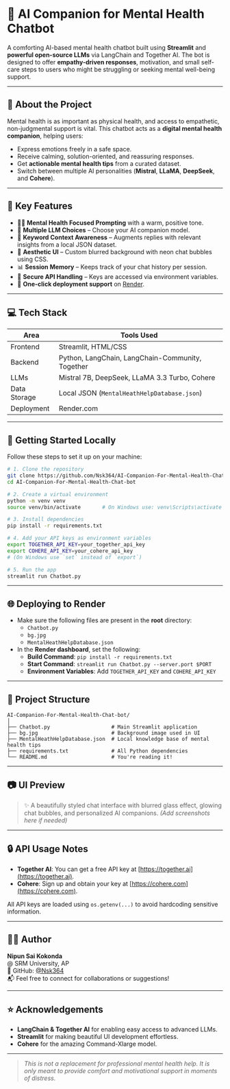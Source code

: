 # 🤗 AI Companion for Mental Health Chatbot

A comforting AI-based mental health chatbot built using **Streamlit** and **powerful open-source LLMs** via LangChain and Together AI. The bot is designed to offer **empathy-driven responses**, motivation, and small self-care steps to users who might be struggling or seeking mental well-being support.

---

## 🧠 About the Project

Mental health is as important as physical health, and access to empathetic, non-judgmental support is vital. This chatbot acts as a **digital mental health companion**, helping users:

- Express emotions freely in a safe space.
- Receive calming, solution-oriented, and reassuring responses.
- Get **actionable mental health tips** from a curated dataset.
- Switch between multiple AI personalities (**Mistral**, **LLaMA**, **DeepSeek**, and **Cohere**).

---

## 🌟 Key Features

- 🧘‍♀️ **Mental Health Focused Prompting** with a warm, positive tone.
- 🤖 **Multiple LLM Choices** – Choose your AI companion model.
- 🧠 **Keyword Context Awareness** – Augments replies with relevant insights from a local JSON dataset.
- 🌿 **Aesthetic UI** – Custom blurred background with neon chat bubbles using CSS.
- 📊 **Session Memory** – Keeps track of your chat history per session.
- 🔐 **Secure API Handling** – Keys are accessed via environment variables.
- 🚀 **One-click deployment support** on [Render](https://render.com/).

---

## 💻 Tech Stack

| Area          | Tools Used                                       |
|---------------|--------------------------------------------------|
| Frontend      | Streamlit, HTML/CSS                              |
| Backend       | Python, LangChain, LangChain-Community, Together |
| LLMs          | Mistral 7B, DeepSeek, LLaMA 3.3 Turbo, Cohere    |
| Data Storage  | Local JSON (`MentalHeathHelpDatabase.json`)      |
| Deployment    | Render.com                                       |

---

## 🚀 Getting Started Locally

Follow these steps to set it up on your machine:

```bash
# 1. Clone the repository
git clone https://github.com/Nsk364/AI-Companion-For-Mental-Health-Chat-bot.git
cd AI-Companion-For-Mental-Health-Chat-bot

# 2. Create a virtual environment
python -m venv venv
source venv/bin/activate       # On Windows use: venv\Scripts\activate

# 3. Install dependencies
pip install -r requirements.txt

# 4. Add your API keys as environment variables
export TOGETHER_API_KEY=your_together_api_key
export COHERE_API_KEY=your_cohere_api_key
# (On Windows use `set` instead of `export`)

# 5. Run the app
streamlit run Chatbot.py
```

---

## 🌐 Deploying to Render

- Make sure the following files are present in the **root** directory:
  - `Chatbot.py`
  - `bg.jpg`
  - `MentalHeathHelpDatabase.json`
- In the **Render dashboard**, set the following:
  - **Build Command**: `pip install -r requirements.txt`
  - **Start Command**: `streamlit run Chatbot.py --server.port $PORT`
  - **Environment Variables**: Add `TOGETHER_API_KEY` and `COHERE_API_KEY`

---

## 📁 Project Structure

```
AI-Companion-For-Mental-Health-Chat-bot/
│
├── Chatbot.py                    # Main Streamlit application
├── bg.jpg                        # Background image used in UI
├── MentalHeathHelpDatabase.json  # Local knowledge base of mental health tips
├── requirements.txt              # All Python dependencies
└── README.md                     # You're reading it!
```

---

## 📷 UI Preview

> ✨ A beautifully styled chat interface with blurred glass effect, glowing chat bubbles, and personalized AI companions. *(Add screenshots here if needed)*

---

## 🔒 API Usage Notes

- **Together AI**: You can get a free API key at [https://together.ai](https://together.ai).
- **Cohere**: Sign up and obtain your key at [https://cohere.com](https://cohere.com).

All API keys are loaded using `os.getenv(...)` to avoid hardcoding sensitive information.

---

## 🙋‍♂️ Author

**Nipun Sai Kokonda**  
 @ SRM University, AP  
🔗 GitHub: [@Nsk364](https://github.com/Nsk364)  
📬 Feel free to connect for collaborations or suggestions!

---

## ⭐️ Acknowledgements

- **LangChain & Together AI** for enabling easy access to advanced LLMs.
- **Streamlit** for making beautiful UI development effortless.
- **Cohere** for the amazing Command-Xlarge model.

---

> _This is not a replacement for professional mental health help. It is only meant to provide comfort and motivational support in moments of distress._
